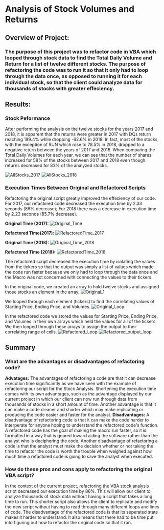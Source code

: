 # Analysis of Stock Volumes and Returns

## Overview of Project: 

### The purpose of this project was to refactor code in VBA which looped through stock data to find the Total Daily Volume and Return for a list of twelve different stocks. The purpose of refactoring the code was to run it so that it only had to loop through the data once, as opposed to running it for each individual stock, so that the client could analyze data for thousands of stocks with greater effeciency. 

## Results:

### Stock Peformance 

After performing the analysis on the twelve stocks for the years 2017 and 2018, it is apparent that the returns were greater in 2017 with DQs return reaching 199.4% while dropping -62.6% in 2018. In fact, most of the stocks, with the exception of RUN which rose to 78.5% in 2018, dropped to a negative return between the years of 2017 and 2018. When comparing the Total Daily Volumes for each year, we can see that the number of shares increased for 58% of the stocks between 2017 and 2018 even though returns decreased for 83% of the analyzed stocks. 

![AllStocks_2017](https://user-images.githubusercontent.com/95589611/149638383-75068dfb-78d5-4272-bef0-a5b830212664.png)
![AllStocks_2018](https://user-images.githubusercontent.com/95589611/149638387-7c46d74a-8968-4433-b2d7-6aa8a8e60daf.png)

### Execution Times Between Original and Refactored Scripts

Refactoring the original script greatly improved the effeciency of our code. For 2017, our refactored code decreased the execution time by 2.33 seconds (86% decrease); For 2018 there was a decrease in execution time by 2.23 seconds (85.7% decrease).

**Original Time (2017):**
![Original_Time](https://user-images.githubusercontent.com/95589611/149638413-405eebae-2017-47f4-b86f-955b04cc3669.png)

**Refactored Time(2017):**
![RefactoredTime_2017](https://user-images.githubusercontent.com/95589611/149638417-b26c1edf-5912-419b-8a03-2f4c93108f68.png)

**Original Time (2018):**
![Original_Time_2018](https://user-images.githubusercontent.com/95589611/149638423-f1e547f8-60ff-443c-b561-69f09f9ef4be.png)

**Refactored Time (2018):**
![RefactoredTime_2018](https://user-images.githubusercontent.com/95589611/149638431-754cb652-0547-4653-812b-b802fa5373f1.png)

The refactored script decreased the execution time by isolating the values from the tickers so that the output was simply a list of values which made the code run faster because we only had to loop through the data once and the Macro was not concerned with connecting the values to their tickers. 

In the original code, we created an array to hold twelve stocks and assigned those stocks an element in the array. 
![Original_1](https://user-images.githubusercontent.com/95589611/149638498-2754d750-6b30-4ef7-849d-60182da34263.png)

We looped through each element (tickers) to find the correlating values of Starting Price, Ending Price, and Volumes. 
![Original_Loop](https://user-images.githubusercontent.com/95589611/149638903-10727e89-af5e-410e-9475-0f8211bd3445.png)

In the refactored code we stored the values for Starting Price, Ending Price, and Volumes in their own arrays which held the values for all of the tickers. We then looped through these arrays to assign the output to their correlating range of cells. 
![Refactored_Loop](https://user-images.githubusercontent.com/95589611/149639067-d826ea93-2363-44e1-96c2-55f4a6baf4a6.png)
![Refactored_output_loop](https://user-images.githubusercontent.com/95589611/149639153-e6738e77-25bd-4c22-88e9-d7e201aa3a0d.png)

## Summary 

### What are the advantages or disadvantages of refactoring code?

**Advatages:** The advantages of refactoring a code are that it can decrease execution time significantly as we have seen with the example of refactoring our script for the Stock Analysis. Shortening the execution time comes with its own advantages, such as the advantage displayed by our current project in which our client can now run through data from thousands of stocks in a short amount of time. Another advantage is that it can make a code cleaner and shorter which may make replicating or producing the code easier and faster for the analyst. 
**Disadvantages:** A disadvantage of refactoring code is that it can make the code harder to interperate for anyone hoping to understand the refactored code's function. A refactored code has the goal of making the macro run faster, so it is formatted in a way that is geared toward aiding the software rather than the analyst who is deciphering the code. Another disadvantage of refactoring a code is that the analyst must make the decision whether or not taking the time to refactor the code is worth the trouble when weighed against how much time a refactored code is going to save the analyst when executed. 
### How do these pros and cons apply to refactoring the original VBA script?

In the context of the current project, refactoring the VBA stock analysis script decreased our execution time by 86%. This will allow our client to analyze thousands of stock data without having a script that takes a long time to run. This shorter script also allows the client to replicate and modify the new script without having to read through many different loops and lines of code. The disadvantage of the refactored code is that its seperated state makes it harder to understand. It also means that there had to be time put into figuring out how to refactor the original code so that it ran. 
